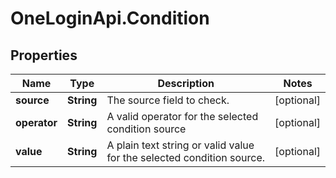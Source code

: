 # OneLoginApi.Condition

## Properties

Name | Type | Description | Notes
------------ | ------------- | ------------- | -------------
**source** | **String** | The source field to check. | [optional] 
**operator** | **String** | A valid operator for the selected condition source | [optional] 
**value** | **String** | A plain text string or valid value for the selected condition source. | [optional] 


